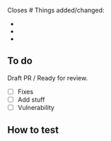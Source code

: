 <!-- If it fixes an reported issue, specify the issue number below -->

Closes #
Things added/changed:
<!-- Specify what the PR adds, fixes or does -->
- 
- 
- 

## To do
Draft PR / Ready for review.
<!-- Choose one of the options above -->

- [ ] Fixes
- [ ] Add stuff
- [ ] Vulnerability

## How to test
<!-- Please add testing instructions here -->
